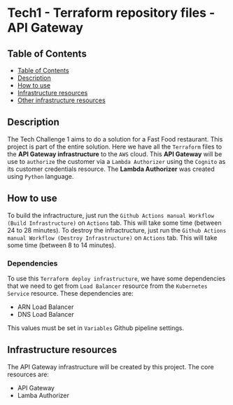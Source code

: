 # Tech1 - Terraform repository files - API Gateway

## Table of Contents

- [Table of Contents](#table-of-contents)
- [Description](#description)
- [How to use](#how-to-use)
- [Infrastructure resources](#infrastructure-resources)
- [Other infrastructure resources](#other-infrastructure-resources)

## Description

The Tech Challenge 1 aims to do a solution for a Fast Food restaurant. This project is part of the entire solution. Here we have all the `Terraform` files to the **API Gateway infrastructure** to the `AWS` cloud. This **API Gateway** will be use to `authorize` the customer via a `Lambda Authorizer` using the `Cognito` as its customer credentials resource.
The **Lambda Authorizer** was created using `Python` language.

## How to use

To build the infractructure, just run the `Github Actions manual Workflow (Build Infrastructure)` on `Actions` tab. This will take some time (between 24 to 28 minutes). To destroy the infractructure, just run the `Github Actions manual Workflow (Destroy Infrastructure)` on `Actions` tab. This will take some time (between 8 to 14 minutes).

### Dependencies

To use this `Terraform deploy infrastructure`, we have some dependencies that we need to get from `Load Balancer` resource from the `Kubernetes Service` resource. These dependencies are:

- ARN Load Balancer
- DNS Load Balancer

This values must be set in `Variables` Github pipeline settings.

## Infrastructure resources

The API Gateway infrastructure will be created by this project. The core resources are:

- API Gateway
- Lamba Authorizer
